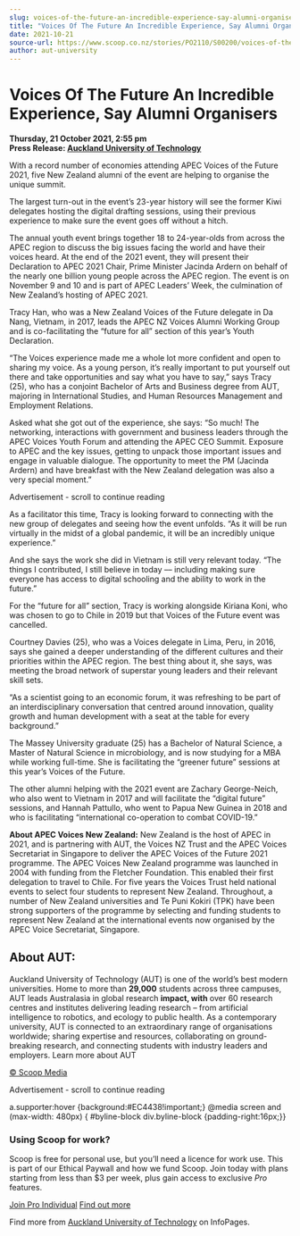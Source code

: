 ```yaml
---
slug: voices-of-the-future-an-incredible-experience-say-alumni-organisers
title: "Voices Of The Future An Incredible Experience, Say Alumni Organisers"
date: 2021-10-21
source-url: https://www.scoop.co.nz/stories/PO2110/S00200/voices-of-the-future-an-incredible-experience-say-alumni-organisers.htm
author: aut-university
---
```

Voices Of The Future An Incredible Experience, Say Alumni Organisers
====================================================================

**Thursday, 21 October 2021, 2:55 pm**  
**Press Release: [Auckland University of Technology](https://info.scoop.co.nz/Auckland_University_of_Technology)**

With a record number of economies attending APEC Voices of the Future 2021, five New Zealand alumni of the event are helping to organise the unique summit.

The largest turn-out in the event’s 23-year history will see the former Kiwi delegates hosting the digital drafting sessions, using their previous experience to make sure the event goes off without a hitch.

The annual youth event brings together 18 to 24-year-olds from across the APEC region to discuss the big issues facing the world and have their voices heard. At the end of the 2021 event, they will present their Declaration to APEC 2021 Chair, Prime Minister Jacinda Ardern on behalf of the nearly one billion young people across the APEC region. The event is on November 9 and 10 and is part of APEC Leaders’ Week, the culmination of New Zealand’s hosting of APEC 2021.

Tracy Han, who was a New Zealand Voices of the Future delegate in Da Nang, Vietnam, in 2017, leads the APEC NZ Voices Alumni Working Group and is co-facilitating the “future for all” section of this year’s Youth Declaration.

“The Voices experience made me a whole lot more confident and open to sharing my voice. As a young person, it’s really important to put yourself out there and take opportunities and say what you have to say,” says Tracy (25), who has a conjoint Bachelor of Arts and Business degree from AUT, majoring in International Studies, and Human Resources Management and Employment Relations.

Asked what she got out of the experience, she says: “So much! The networking, interactions with government and business leaders through the APEC Voices Youth Forum and attending the APEC CEO Summit. Exposure to APEC and the key issues, getting to unpack those important issues and engage in valuable dialogue. The opportunity to meet the PM (Jacinda Ardern) and have breakfast with the New Zealand delegation was also a very special moment.”

Advertisement - scroll to continue reading





As a facilitator this time, Tracy is looking forward to connecting with the new group of delegates and seeing how the event unfolds. “As it will be run virtually in the midst of a global pandemic, it will be an incredibly unique experience.”

And she says the work she did in Vietnam is still very relevant today. “The things I contributed, I still believe in today –– including making sure everyone has access to digital schooling and the ability to work in the future.”

For the “future for all” section, Tracy is working alongside Kiriana Koni, who was chosen to go to Chile in 2019 but that Voices of the Future event was cancelled.

Courtney Davies (25), who was a Voices delegate in Lima, Peru, in 2016, says she gained a deeper understanding of the different cultures and their priorities within the APEC region. The best thing about it, she says, was meeting the broad network of superstar young leaders and their relevant skill sets.

“As a scientist going to an economic forum, it was refreshing to be part of an interdisciplinary conversation that centred around innovation, quality growth and human development with a seat at the table for every background.”

The Massey University graduate (25) has a Bachelor of Natural Science, a Master of Natural Science in microbiology, and is now studying for a MBA while working full-time. She is facilitating the “greener future” sessions at this year’s Voices of the Future.

The other alumni helping with the 2021 event are Zachary George-Neich, who also went to Vietnam in 2017 and will facilitate the “digital future” sessions, and Hannah Pattullo, who went to Papua New Guinea in 2018 and who is facilitating “international co-operation to combat COVID-19.”

**About APEC Voices New Zealand:** New Zealand is the host of APEC in 2021, and is partnering with AUT, the Voices NZ Trust and the APEC Voices Secretariat in Singapore to deliver the APEC Voices of the Future 2021 programme. The APEC Voices New Zealand programme was launched in 2004 with funding from the Fletcher Foundation. This enabled their first delegation to travel to Chile. For five years the Voices Trust held national events to select four students to represent New Zealand. Throughout, a number of New Zealand universities and Te Puni Kokiri (TPK) have been strong supporters of the programme by selecting and funding students to represent New Zealand at the international events now organised by the APEC Voice Secretariat, Singapore.

About AUT:
----------

Auckland University of Technology (AUT) is one of the world’s best modern universities. Home to more than **29,000** students across three campuses, AUT leads Australasia in global research **impact, with** over 60 research centres and institutes delivering leading research – from artificial intelligence to robotics, and ecology to public health. As a contemporary university, AUT is connected to an extraordinary range of organisations worldwide; sharing expertise and resources, collaborating on ground-breaking research, and connecting students with industry leaders and employers. Learn more about AUT

[© Scoop Media](http://www.scoop.co.nz/about/terms.html)  

Advertisement - scroll to continue reading



a.supporter:hover {background:#EC4438!important;} @media screen and (max-width: 480px) { #byline-block div.byline-block {padding-right:16px;}}

### Using Scoop for work?

Scoop is free for personal use, but you’ll need a licence for work use. This is part of our Ethical Paywall and how we fund Scoop. Join today with plans starting from less than $3 per week, plus gain access to exclusive _Pro_ features.  
  
[Join Pro Individual](https://pro.scoop.co.nz/Individual/?from=ProIn24) [Find out more](https://pro.scoop.co.nz/using-scoop-for-work/?from=ProIn24)

Find more from [Auckland University of Technology](https://info.scoop.co.nz/Auckland_University_of_Technology) on InfoPages.